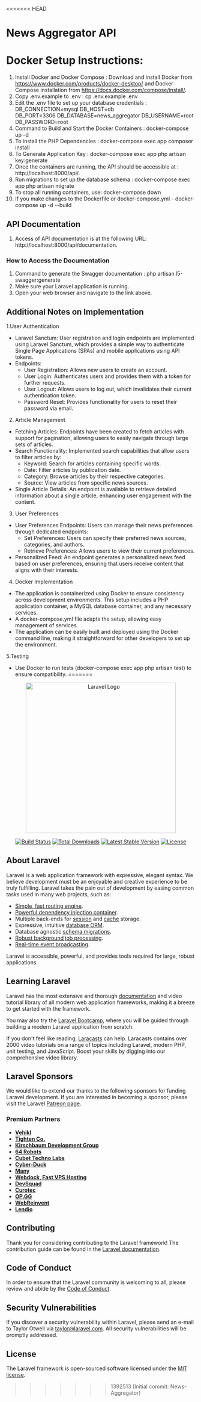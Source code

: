 <<<<<<< HEAD
# News Aggregator API
# Docker Setup Instructions:
1. Install Docker and Docker Compose : Download and install Docker from https://www.docker.com/products/docker-desktop/ and Docker Compose installation from https://docs.docker.com/compose/install/.
2. Copy .env.example to .env : cp .env.example .env
3. Edit the .env file to set up your database credentials :
   DB_CONNECTION=mysql
   DB_HOST=db      
   DB_PORT=3306
   DB_DATABASE=news_aggregator
   DB_USERNAME=root
   DB_PASSWORD=root
4. Command to Build and Start the Docker Containers : docker-compose up -d
5. To install the PHP Dependencies : docker-compose exec app composer install
6. To Generate Application Key : docker-compose exec app php artisan key:generate
7. Once the containers are running, the API should be accessible at : http://localhost:8000/api/.
8. Run migrations to set up the database schema : docker-compose exec app php artisan migrate
9. To stop all running containers, use: docker-compose down
10. If you make changes to the Dockerfile or docker-compose.yml - docker-compose up -d --build

## API Documentation
1. Access of API documentation is  at the following URL: http://localhost:8000/api/documentation.

### How to Access the Documentation
1. Command to generate the Swagger documentation : php artisan l5-swagger:generate
2.  Make sure your Laravel application is running.
3.  Open your web browser and navigate to the link above.

## Additional Notes on Implementation
1.User Authentication
- Laravel Sanctum: User registration and login endpoints are implemented using Laravel Sanctum, which provides a simple way to authenticate Single Page Applications (SPAs) and mobile applications using API tokens.
- Endpoints:
  - User Registration: Allows new users to create an account.
  - User Login: Authenticates users and provides them with a token for further requests.
  - User Logout: Allows users to log out, which invalidates their current authentication token.
  - Password Reset: Provides functionality for users to reset their password via email.

2. Article Management
- Fetching Articles: Endpoints have been created to fetch articles with support for pagination, allowing users to easily navigate through large sets of articles.
- Search Functionality: Implemented search capabilities that allow users to filter articles by:
  - Keyword: Search for articles containing specific words.
  - Date: Filter articles by publication date.
  - Category: Browse articles by their respective categories.
  - Source: View articles from specific news sources.
- Single Article Details: An endpoint is available to retrieve detailed information about a single article, enhancing user engagement with the content.

3. User Preferences
- User Preferences Endpoints: Users can manage their news preferences through dedicated endpoints:
  - Set Preferences: Users can specify their preferred news sources, categories, and authors.
  - Retrieve Preferences: Allows users to view their current preferences.
- Personalized Feed: An endpoint generates a personalized news feed based on user preferences, ensuring that users receive content that aligns with their interests.
  
4. Docker Implementation
- The application is containerized using Docker to ensure consistency across development environments. This setup includes a PHP application container, a MySQL database container, and any necessary services.
- A docker-compose.yml file adapts the setup, allowing easy management of services.
- The application can be easily built and deployed using the Docker command line, making it straightforward for other developers to set up the environment.
  
5.Testing
- Use Docker to run tests (docker-compose exec app php artisan test) to ensure compatibility.
=======
<p align="center"><a href="https://laravel.com" target="_blank"><img src="https://raw.githubusercontent.com/laravel/art/master/logo-lockup/5%20SVG/2%20CMYK/1%20Full%20Color/laravel-logolockup-cmyk-red.svg" width="400" alt="Laravel Logo"></a></p>

<p align="center">
<a href="https://github.com/laravel/framework/actions"><img src="https://github.com/laravel/framework/workflows/tests/badge.svg" alt="Build Status"></a>
<a href="https://packagist.org/packages/laravel/framework"><img src="https://img.shields.io/packagist/dt/laravel/framework" alt="Total Downloads"></a>
<a href="https://packagist.org/packages/laravel/framework"><img src="https://img.shields.io/packagist/v/laravel/framework" alt="Latest Stable Version"></a>
<a href="https://packagist.org/packages/laravel/framework"><img src="https://img.shields.io/packagist/l/laravel/framework" alt="License"></a>
</p>

## About Laravel

Laravel is a web application framework with expressive, elegant syntax. We believe development must be an enjoyable and creative experience to be truly fulfilling. Laravel takes the pain out of development by easing common tasks used in many web projects, such as:

- [Simple, fast routing engine](https://laravel.com/docs/routing).
- [Powerful dependency injection container](https://laravel.com/docs/container).
- Multiple back-ends for [session](https://laravel.com/docs/session) and [cache](https://laravel.com/docs/cache) storage.
- Expressive, intuitive [database ORM](https://laravel.com/docs/eloquent).
- Database agnostic [schema migrations](https://laravel.com/docs/migrations).
- [Robust background job processing](https://laravel.com/docs/queues).
- [Real-time event broadcasting](https://laravel.com/docs/broadcasting).

Laravel is accessible, powerful, and provides tools required for large, robust applications.

## Learning Laravel

Laravel has the most extensive and thorough [documentation](https://laravel.com/docs) and video tutorial library of all modern web application frameworks, making it a breeze to get started with the framework.

You may also try the [Laravel Bootcamp](https://bootcamp.laravel.com), where you will be guided through building a modern Laravel application from scratch.

If you don't feel like reading, [Laracasts](https://laracasts.com) can help. Laracasts contains over 2000 video tutorials on a range of topics including Laravel, modern PHP, unit testing, and JavaScript. Boost your skills by digging into our comprehensive video library.

## Laravel Sponsors

We would like to extend our thanks to the following sponsors for funding Laravel development. If you are interested in becoming a sponsor, please visit the Laravel [Patreon page](https://patreon.com/taylorotwell).

### Premium Partners

- **[Vehikl](https://vehikl.com/)**
- **[Tighten Co.](https://tighten.co)**
- **[Kirschbaum Development Group](https://kirschbaumdevelopment.com)**
- **[64 Robots](https://64robots.com)**
- **[Cubet Techno Labs](https://cubettech.com)**
- **[Cyber-Duck](https://cyber-duck.co.uk)**
- **[Many](https://www.many.co.uk)**
- **[Webdock, Fast VPS Hosting](https://www.webdock.io/en)**
- **[DevSquad](https://devsquad.com)**
- **[Curotec](https://www.curotec.com/services/technologies/laravel/)**
- **[OP.GG](https://op.gg)**
- **[WebReinvent](https://webreinvent.com/?utm_source=laravel&utm_medium=github&utm_campaign=patreon-sponsors)**
- **[Lendio](https://lendio.com)**

## Contributing

Thank you for considering contributing to the Laravel framework! The contribution guide can be found in the [Laravel documentation](https://laravel.com/docs/contributions).

## Code of Conduct

In order to ensure that the Laravel community is welcoming to all, please review and abide by the [Code of Conduct](https://laravel.com/docs/contributions#code-of-conduct).

## Security Vulnerabilities

If you discover a security vulnerability within Laravel, please send an e-mail to Taylor Otwell via [taylor@laravel.com](mailto:taylor@laravel.com). All security vulnerabilities will be promptly addressed.

## License

The Laravel framework is open-sourced software licensed under the [MIT license](https://opensource.org/licenses/MIT).
>>>>>>> 1392513 (Initial commit: News-Aggregator)
